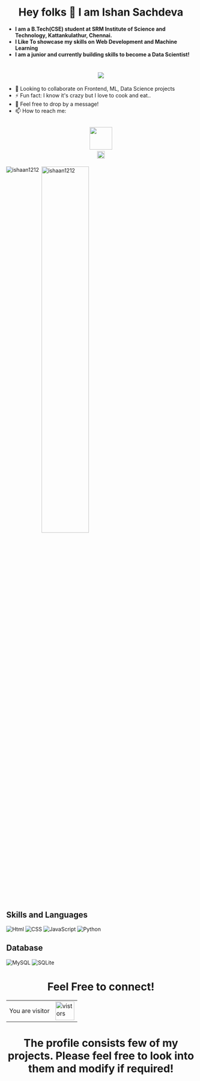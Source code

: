 

<!--
**ishaan1212/ishaan1212** is a ✨ _special_ ✨ repository because its `README.md` (this file) appears on your GitHub profile.

Here are some ideas to get you started:

- 🔭 I’m currently working on ...
- 🌱 I’m currently learning ...
- 👯 I’m looking to collaborate on ...
- 🤔 I’m looking for help with ...
- 💬 Ask me about ...
- 📫 How to reach me: ...
- 😄 Pronouns: ...
- ⚡ Fun fact: ...
-->
<h1 align="center"> Hey folks 👋 I am Ishan Sachdeva</h1>

- **I am a B.Tech(CSE) student at SRM Institute of Science and Technology, Kattankulathur, Chennai.**
- **I Like To showcase my skills on Web Development and Machine Learning**
- **I am a junior and currently building skills to become a Data Scientist!**


<h1 align="center">
  <a href="(https://readme-typing-svg.herokuapp.com?color=%23F7D84A&size=30&lines=The+five+boxing+wizards+jump+quickly)(https://git.io/typing-svg)">
    <img src="https://readme-typing-svg.herokuapp.com?lines=I+am+a+Web+Developer%2C;Love+To+design+creative+Websites%2C;UI+/+UX+Designer%2C;Interesed+in+Machine+Learning.">
  </a>
</h1>

- 👯 Looking to collaborate on Frontend, ML, Data Science projects
- ⚡ Fun fact: I know it's crazy but I love to cook and eat..
- 💬 Feel free to drop by a message!
- 📫 How to reach me: <br>

<h2 align="center">
   
  <code><a href="mailto:shivam122112@gmail.com" title="Gmail"><img width="60" src="https://img.shields.io/badge/Gmail-D14836?style=for-the-badge&logo=gmail&logoColor=white"></a></code>
  <code>
    <a href="https://www.linkedin.com/in/ishan-sachadeva-8b98b6183/" title="LinkedIn"><img width="20" src="https://github.com/zumrudu-anka/zumrudu-anka/blob/master/images/linkedin.svg"></a></code> 
  
</h2>
<!--h3 align="left">Languages and Tools:</h3>
<p align="left"> <a href="https://www.cprogramming.com/" target="_blank"> <img src="https://devicons.github.io/devicon/devicon.git/icons/c/c-original.svg" alt="c" width="40" height="40"/> </a> <a href="https://www.w3schools.com/cpp/" target="_blank"> <img src="https://devicons.github.io/devicon/devicon.git/icons/cplusplus/cplusplus-original.svg" alt="cplusplus" width="40" height="40"/> </a> <a href="https://www.w3schools.com/css/" target="_blank"> <img src="https://devicons.github.io/devicon/devicon.git/icons/css3/css3-original-wordmark.svg" alt="css3" width="40" height="40"/> </a> <a href="https://firebase.google.com/" target="_blank"> <img src="https://www.vectorlogo.zone/logos/firebase/firebase-icon.svg" alt="firebase" width="40" height="40"/> </a> <a href="https://flask.palletsprojects.com/" target="_blank"> <img src="https://www.vectorlogo.zone/logos/pocoo_flask/pocoo_flask-icon.svg" alt="flask" width="40" height="40"/> </a> <a href="https://flutter.dev" target="_blank"> <img src="https://www.vectorlogo.zone/logos/flutterio/flutterio-icon.svg" alt="flutter" width="40" height="40"/> </a> <a href="https://git-scm.com/" target="_blank"> <img src="https://www.vectorlogo.zone/logos/git-scm/git-scm-icon.svg" alt="git" width="40" height="40"/> </a> <a href="https://www.w3.org/html/" target="_blank"> <img src="https://devicons.github.io/devicon/devicon.git/icons/html5/html5-original-wordmark.svg" alt="html5" width="40" height="40"/> </a> <a href="https://kotlinlang.org" target="_blank"> <img src="https://www.vectorlogo.zone/logos/kotlinlang/kotlinlang-icon.svg" alt="kotlin" width="40" height="40"/> </a> <a href="https://www.linux.org/" target="_blank"> <img src="https://devicons.github.io/devicon/devicon.git/icons/linux/linux-original.svg" alt="linux" width="40" height="40"/> </a> <a href="https://opencv.org/" target="_blank"> <img src="https://www.vectorlogo.zone/logos/opencv/opencv-icon.svg" alt="opencv" width="40" height="40"/> </a> <a href="https://www.photoshop.com/en" target="_blank"> <img src="https://devicons.github.io/devicon/devicon.git/icons/photoshop/photoshop-plain.svg" alt="photoshop" width="40" height="40"/> </a> <a href="https://www.python.org" target="_blank"> <img src="https://devicons.github.io/devicon/devicon.git/icons/python/python-original.svg" alt="python" width="40" height="40"/> </a> <a href="https://pytorch.org/" target="_blank"> <img src="https://www.vectorlogo.zone/logos/pytorch/pytorch-icon.svg" alt="pytorch" width="40" height="40"/> </a> <a href="https://scikit-learn.org/" target="_blank"> <img src="https://upload.wikimedia.org/wikipedia/commons/0/05/Scikit_learn_logo_small.svg" alt="scikit_learn" width="40" height="40"/> </a> <a href="https://www.tensorflow.org" target="_blank"> <img src="https://www.vectorlogo.zone/logos/tensorflow/tensorflow-icon.svg" alt="tensorflow" width="40" height="40"/> </a> <a href="https://unity.com/" target="_blank"> <img src="https://www.vectorlogo.zone/logos/unity3d/unity3d-icon.svg" alt="unity" width="40" height="40"/> </a> </p-->
<p><img align="left" src="https://github-readme-stats.vercel.app/api/top-langs?username=ishaan1212&show_icons=true&locale=en&layout=compact" alt="ishaan1212" /></p>
<p>&nbsp;<img align="center" width=50% src="https://github-readme-stats.vercel.app/api?username=ishaan1212&show_icons=true&locale=en&count_private=true" alt="ishaan1212" /></p>
<h2>Skills and Languages</h2>
<p float="left">
<img alt="Html" src="https://img.shields.io/badge/HTML-239120?style=for-the-badge&logo=html5&logoColor=white" />
<img alt="CSS" src="https://img.shields.io/badge/CSS-239120?&style=for-the-badge&logo=css3&logoColor=white"/>
<img alt="JavaScript" src="https://img.shields.io/badge/JavaScript-F7DF1E?style=for-the-badge&logo=javascript&logoColor=black"/>
<img alt="Python" src="https://img.shields.io/badge/Python-3776AB?style=for-the-badge&logo=python&logoColor=white"/>
  
 

<h2>Database</h2>
<p float="left">
<img alt="MySQL" src="https://img.shields.io/badge/MySQL-00000F?style=for-the-badge&logo=mysql&logoColor=white"/>
<img alt="SQLite" src ="https://img.shields.io/badge/sqlite-%2307405e.svg?style=for-the-badge&logo=sqlite&logoColor=white"/>
</p>
<h1 align="center">Feel Free to connect!</h1>
<table align="center">
  <tr>
    <td>You are visitor</td>
    <td><img src="https://profile-counter.glitch.me/ishaan1212/count.svg" alt="vistors" height="50" /></td>
  </tr>
</table>
<h1 align="center">The profile consists few of my projects. Please feel free to look into them and modify if required!</h1>
